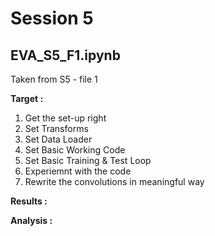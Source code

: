 # Session 5 

## EVA_S5_F1.ipynb
Taken from S5 - file 1
   
**Target :**
1. Get the set-up right
2. Set Transforms
3. Set Data Loader
4. Set Basic Working Code
5. Set Basic Training  & Test Loop
6. Experiemnt with the code
7. Rewrite the convolutions in meaningful way

**Results :**

**Analysis :**
